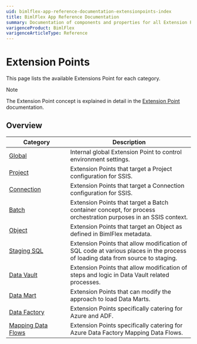```yaml
---
uid: bimlflex-app-reference-documentation-extensionpoints-index
title: BimlFlex App Reference Documentation
summary: Documentation of components and properties for all Extension Points within BimlFlex 
varigenceProduct: BimlFlex
varigenceArticleType: Reference
---
```


# Extension Points

This page lists the available Extensions Point for each category. 

> [!NOTE]
> The Extension Point concept is explained in detail in the [Extension Point](xref:bimlflex-concepts-extension-points) documentation.
 
## Overview
  
| <div style="width:150px">Category</div> | Description |
| --------- | ----------- |
|[Global](xref:bimlflex-app-reference-documentation-Global) | Internal global Extension Point to control environment settings.|
|[Project](xref:bimlflex-app-reference-documentation-Project) | Extension Points that target a Project configuration for SSIS.|
|[Connection](xref:bimlflex-app-reference-documentation-Connection) | Extension Points that target a Connection configuration for SSIS.|
|[Batch](xref:bimlflex-app-reference-documentation-Batch) | Extension Points that target a Batch container concept, for process orchestration purposes in an SSIS context.|
|[Object](xref:bimlflex-app-reference-documentation-Object) | Extension Points that target an Object as defined in BimlFlex metadata.|
|[Staging SQL](xref:bimlflex-app-reference-documentation-Staging-SQL) | Extension Points that allow modification of SQL code at various places in the process of loading data from source to staging.|
|[Data Vault](xref:bimlflex-app-reference-documentation-Data-Vault) | Extension Points that allow modification of steps and logic in Data Vault related processes.|
|[Data Mart](xref:bimlflex-app-reference-documentation-Data-Mart) | Extension Points that can modify the approach to load Data Marts.|
|[Data Factory](xref:bimlflex-app-reference-documentation-Data-Factory) | Extension Points specifically catering for Azure and ADF.|
|[Mapping Data Flows](xref:bimlflex-app-reference-documentation-Mapping-Data-Flows) | Extension Points specifically catering for Azure Data Factory Mapping Data Flows.|
